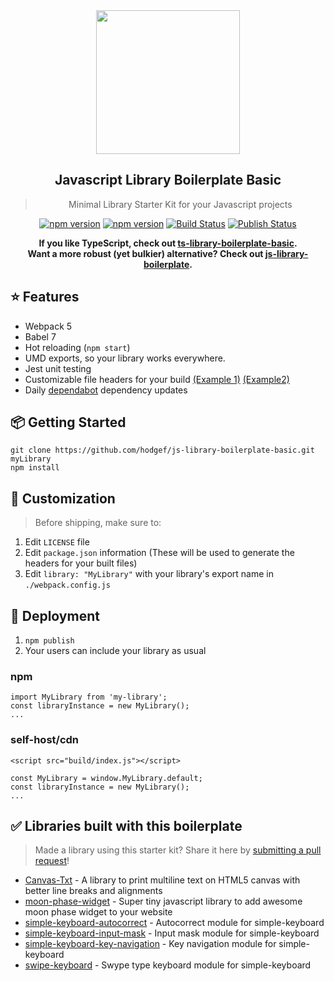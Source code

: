  <div align="center">
 <img align="center" width="230" src="https://i.imgur.com/pGGFGpi.png" />
  <h2>Javascript Library Boilerplate Basic</h2>
  <blockquote>Minimal Library Starter Kit for your Javascript projects</blockquote>
 
 <a href="https://www.npmjs.com/package/@hodgef/js-library-boilerplate-basic"><img src="https://badgen.net/npm/v/@hodgef/js-library-boilerplate-basic?color=blue" alt="npm version"></a> <a href="https://github.com/hodgef/js-library-boilerplate-basic"><img src="https://img.shields.io/github/last-commit/hodgef/js-library-boilerplate-basic" alt="npm version"></a> <a href="https://github.com/hodgef/js-library-boilerplate-basic/actions"><img alt="Build Status" src="https://github.com/hodgef/js-library-boilerplate-basic/workflows/Build/badge.svg?color=green" /></a> <a href="https://github.com/hodgef/js-library-boilerplate-basic/actions"> <img alt="Publish Status" src="https://github.com/hodgef/js-library-boilerplate-basic/workflows/Publish/badge.svg?color=green" /></a>
 
<strong>If you like TypeScript, check out [ts-library-boilerplate-basic](https://github.com/hodgef/ts-library-boilerplate-basic).</strong><br />
<strong>Want a more robust (yet bulkier) alternative? Check out [js-library-boilerplate](https://github.com/hodgef/js-library-boilerplate).</strong><br />
</div>

## ⭐️ Features

- Webpack 5
- Babel 7
- Hot reloading (`npm start`)
- UMD exports, so your library works everywhere.
- Jest unit testing
- Customizable file headers for your build [(Example 1)](https://github.com/hodgef/js-library-boilerplate-basic/blob/master/build/index.js) [(Example2)](https://github.com/hodgef/js-library-boilerplate-basic/blob/master/build/css/index.css)
- Daily [dependabot](https://dependabot.com) dependency updates

## 📦 Getting Started

```
git clone https://github.com/hodgef/js-library-boilerplate-basic.git myLibrary
npm install
```

## 💎 Customization

> Before shipping, make sure to:

1. Edit `LICENSE` file
2. Edit `package.json` information (These will be used to generate the headers for your built files)
3. Edit `library: "MyLibrary"` with your library's export name in `./webpack.config.js`

## 🚀 Deployment

1. `npm publish`
2. Your users can include your library as usual

### npm

```
import MyLibrary from 'my-library';
const libraryInstance = new MyLibrary();
...
```

### self-host/cdn

```
<script src="build/index.js"></script>

const MyLibrary = window.MyLibrary.default;
const libraryInstance = new MyLibrary();
...
```

## ✅ Libraries built with this boilerplate

> Made a library using this starter kit? Share it here by [submitting a pull request](https://github.com/hodgef/js-library-boilerplate-basic/pulls)!

- [Canvas-Txt](https://github.com/geongeorge/Canvas-Txt) - A library to print multiline text on HTML5 canvas with better line breaks and alignments
- [moon-phase-widget](https://github.com/g00dv1n/moon-phase-widget) - Super tiny javascript library to add awesome moon phase widget to your website
- [simple-keyboard-autocorrect](https://github.com/hodgef/simple-keyboard-autocorrect) - Autocorrect module for simple-keyboard
- [simple-keyboard-input-mask](https://github.com/hodgef/simple-keyboard-input-mask) - Input mask module for simple-keyboard
- [simple-keyboard-key-navigation](https://github.com/hodgef/simple-keyboard-key-navigation) - Key navigation module for simple-keyboard
- [swipe-keyboard](https://github.com/hodgef/swipe-keyboard) - Swype type keyboard module for simple-keyboard
